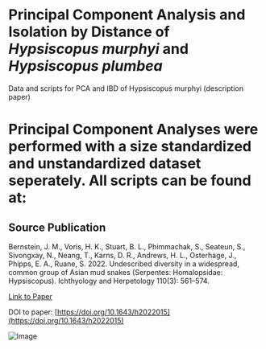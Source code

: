 # Principal Component Analysis and Isolation by Distance of *Hypsiscopus murphyi* and *Hypsiscopus plumbea*
Data and scripts for PCA and IBD of Hypsiscopus murphyi (description paper)

# Principal Component Analyses were performed with a size standardized and unstandardized dataset seperately. All scripts can be found at:
  >

## Source Publication
Bernstein, J. M., Voris, H. K., Stuart, B. L., Phimmachak, S., Seateun, S., Sivongxay, N., Neang, T., Karns, D. R., Andrews, H. L., Osterhage, J., Phipps, E. A., Ruane, S. 2022. Undescribed diversity in a widespread, common group of Asian mud snakes (Serpentes: Homalopsidae: Hypsiscopus). Ichthyology and Herpetology 110(3): 561–574.

[Link to Paper](https://static1.squarespace.com/static/633a1ad2337f6700f6fcf3de/t/634842666c87e020656e9fec/1665679976858/Bernstein-et-al_H-murphyi_IH2022.pdf)

DOI to paper: [https://doi.org/10.1643/h2022015](https://doi.org/10.1643/h2022015)

![Image](https://live.staticflickr.com/65535/52835746481_d461f2e86e_c.jpg)
